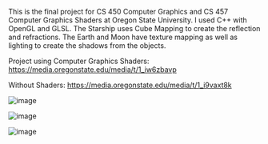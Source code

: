 This is the final project for CS 450 Computer Graphics and CS 457 Computer Graphics Shaders at Oregon State University. I used C++ with OpenGL and GLSL. The Starship uses Cube Mapping to create the reflection and refractions. The Earth and Moon have texture mapping as well as lighting to create the shadows from the objects.

Project using Computer Graphics Shaders:  https://media.oregonstate.edu/media/t/1_iw6zbavp

Without Shaders: https://media.oregonstate.edu/media/t/1_i9vaxt8k

![image](https://github.com/user-attachments/assets/0b5f22c8-0b58-4113-afc8-afe7a0aa214e)

![image](https://github.com/user-attachments/assets/55bb1de3-74fc-4be9-b1cc-7523db91ee74)

![image](https://github.com/user-attachments/assets/817165ef-68ae-44a7-8c0d-9ea140bbb84d)

